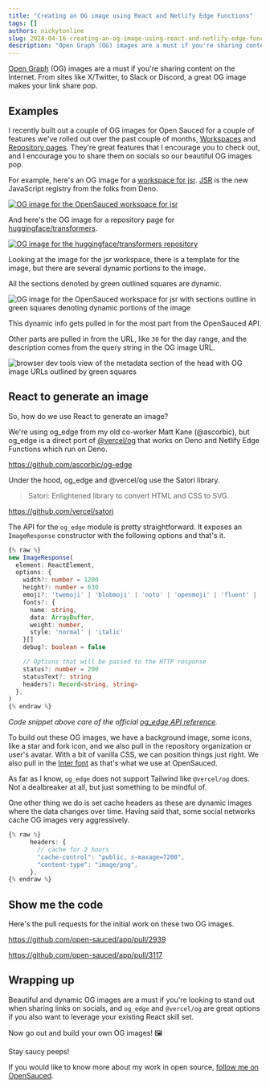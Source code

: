 ```yaml
---
title: "Creating an OG image using React and Netlify Edge Functions"
tags: []
authors: nickytonline
slug: 2024-04-16-creating-an-og-image-using-react-and-netlify-edge-functions-563a
description: "Open Graph (OG) images are a must if you're sharing content on the Internet. From sites like..."
---
```


[Open Graph](https://ogp.me/) (OG) images are a must if you're sharing content on the Internet. From sites like X/Twitter, to Slack or Discord, a great OG image makes your link share pop.

## Examples

I recently built out a couple of OG images for Open Sauced for a couple of features we've rolled out over the past couple of months, [Workspaces](https://docs.opensauced.pizza/features/workspaces/) and [Repository pages](https://docs.opensauced.pizza/features/repo-pages/). They're great features that I encourage you to check out, and I encourage you to share them on socials so our beautiful OG images pop.

For example, here's an OG image for a [workspace for jsr](https://app.opensauced.pizza/workspaces/760ea8ea-ebd3-4f9a-91ab-780384e3c102). [JSR](https://jsr.io) is the new JavaScript registry from the folks from Deno.

[![OG image for the OpenSauced workspace for jsr](https://dev-to-uploads.s3.amazonaws.com/uploads/articles/n9v3aq0eu0lsoxni8b3z.png)](https://app.opensauced.pizza/workspaces/760ea8ea-ebd3-4f9a-91ab-780384e3c102)

And here's the OG image for a repository page for [huggingface/transformers](https://app.opensauced.pizza/s/huggingface/transformers).

[![OG image for the huggingface/transformers repository](https://dev-to-uploads.s3.amazonaws.com/uploads/articles/7wrvyq2qqjwefpeklraf.png)](https://app.opensauced.pizza/s/huggingface/transformers)

Looking at the image for the jsr workspace, there is a template for the image, but there are several dynamic portions to the image.

All the sections denoted by green outlined squares are dynamic.

![OG image for the OpenSauced workspace for jsr with sections outline in green squares denoting dynamic portions of the image](https://dev-to-uploads.s3.amazonaws.com/uploads/articles/32npdvf35s50hjl9r9iv.png)

This dynamic info gets pulled in for the most part from the OpenSauced API.

Other parts are pulled in from the URL, like `30` for the day range, and the description comes from the query string in the OG image URL.

![browser dev tools view of the metadata section of the head with OG image URLs outlined by green squares](https://dev-to-uploads.s3.amazonaws.com/uploads/articles/f059m9we4gkmb8ixx39v.png)

## React to generate an image

So, how do we use React to generate an image?

We're using og_edge from my old co-worker Matt Kane (@ascorbic), but og_edge is a direct port of [@vercel/og](https://vercel.com/blog/introducing-vercel-og-image-generation-fast-dynamic-social-card-images) that works on Deno and Netlify Edge Functions which run on Deno.

<a href="https://github.com/ascorbic/og-edge">https://github.com/ascorbic/og-edge</a>

Under the hood, og_edge and @vercel/og use the Satori library.

> Satori: Enlightened library to convert HTML and CSS to SVG.

<a href="https://github.com/vercel/satori">https://github.com/vercel/satori</a>

The API for the `og_edge` module is pretty straightforward. It exposes an `ImageResponse` constructor with the following options and that's it.

```typescript
{% raw %}
new ImageResponse(
  element: ReactElement,
  options: {
    width?: number = 1200
    height?: number = 630
    emoji?: 'twemoji' | 'blobmoji' | 'noto' | 'openmoji' | 'fluent' | 'fluentFlat' = 'twemoji',
    fonts?: {
      name: string,
      data: ArrayBuffer,
      weight: number,
      style: 'normal' | 'italic'
    }[]
    debug?: boolean = false

    // Options that will be passed to the HTTP response
    status?: number = 200
    statusText?: string
    headers?: Record<string, string>
  },
)
{% endraw %}
```

_Code snippet above care of the official [og_edge API reference](https://github.com/ascorbic/og-edge#api-reference)._

To build out these OG images, we have a background image, some icons, like a star and fork icon, and we also pull in the repository organization or user's avatar. With a bit of vanilla CSS, we can position things just right. We also pull in the [Inter font](https://fonts.google.com/specimen/Inter) as that's what we use at OpenSauced.

As far as I know, `og_edge` does not support Tailwind like `@vercel/og` does. Not a dealbreaker at all, but just something to be mindful of.

One other thing we do is set cache headers as these are dynamic images where the data changes over time. Having said that, some social networks cache OG images very aggressively.

```typescript
{% raw %}
      headers: {
        // cache for 2 hours
        "cache-control": "public, s-maxage=7200",
        "content-type": "image/png",
      },
{% endraw %}
```

## Show me the code

Here's the pull requests for the initial work on these two OG images.

<a href="https://github.com/open-sauced/app/pull/2939">https://github.com/open-sauced/app/pull/2939</a>

<a href="https://github.com/open-sauced/app/pull/3117">https://github.com/open-sauced/app/pull/3117</a>

## Wrapping up

Beautiful and dynamic OG images are a must if you're looking to stand out when sharing links on socials, and `og_edge` and `@vercel/og` are great options if you also want to leverage your existing React skill set.

Now go out and build your own OG images! 🖼️

Stay saucy peeps!

If you would like to know more about my work in open source, [follow me on OpenSauced](https://oss.fyi/nickytonline).
